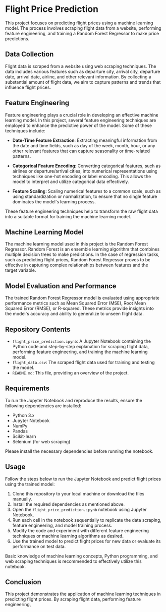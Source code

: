 # Flight Price Prediction

This project focuses on predicting flight prices using a machine learning model. The process involves scraping flight data from a website, performing feature engineering, and training a Random Forest Regressor to make price predictions.

## Data Collection

Flight data is scraped from a website using web scraping techniques. The data includes various features such as departure city, arrival city, departure date, arrival date, airline, and other relevant information. By collecting a substantial amount of flight data, we aim to capture patterns and trends that influence flight prices.

## Feature Engineering

Feature engineering plays a crucial role in developing an effective machine learning model. In this project, several feature engineering techniques are employed to enhance the predictive power of the model. Some of these techniques include:

- **Date-Time Feature Extraction**: Extracting meaningful information from the date and time fields, such as day of the week, month, hour, or any other relevant features that can capture seasonality or time-related patterns.

- **Categorical Feature Encoding**: Converting categorical features, such as airlines or departure/arrival cities, into numerical representations using techniques like one-hot encoding or label encoding. This allows the model to interpret and utilize categorical data effectively.

- **Feature Scaling**: Scaling numerical features to a common scale, such as using standardization or normalization, to ensure that no single feature dominates the model's learning process.

These feature engineering techniques help to transform the raw flight data into a suitable format for training the machine learning model.

## Machine Learning Model

The machine learning model used in this project is the Random Forest Regressor. Random Forest is an ensemble learning algorithm that combines multiple decision trees to make predictions. In the case of regression tasks, such as predicting flight prices, Random Forest Regressor proves to be effective in capturing complex relationships between features and the target variable.

## Model Evaluation and Performance

The trained Random Forest Regressor model is evaluated using appropriate performance metrics such as Mean Squared Error (MSE), Root Mean Squared Error (RMSE), or R-squared. These metrics provide insights into the model's accuracy and ability to generalize to unseen flight data.

## Repository Contents

- `flight_price_prediction.ipynb`: A Jupyter Notebook containing the Python code and step-by-step explanation for scraping flight data, performing feature engineering, and training the machine learning model.
- `flight_data.csv`: The scraped flight data used for training and testing the model.
- `README.md`: This file, providing an overview of the project.

## Requirements

To run the Jupyter Notebook and reproduce the results, ensure the following dependencies are installed:

- Python 3.x
- Jupyter Notebook
- NumPy
- Pandas
- Scikit-learn
- Selenium (for web scraping)

Please install the necessary dependencies before running the notebook.

## Usage

Follow the steps below to run the Jupyter Notebook and predict flight prices using the trained model:

1. Clone this repository to your local machine or download the files manually.
2. Install the required dependencies as mentioned above.
3. Open the `flight_price_prediction.ipynb` notebook using Jupyter Notebook.
4. Run each cell in the notebook sequentially to replicate the data scraping, feature engineering, and model training process.
5. Modify the code and experiment with different feature engineering techniques or machine learning algorithms as desired.
6. Use the trained model to predict flight prices for new data or evaluate its performance on test data.

Basic knowledge of machine learning concepts, Python programming, and web scraping techniques is recommended to effectively utilize this notebook.

## Conclusion

This project demonstrates the application of machine learning techniques in predicting flight prices. By scraping flight data, performing feature engineering,
